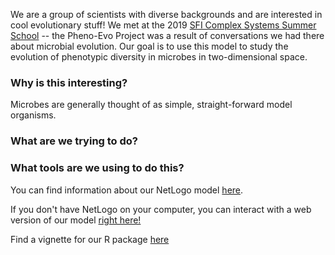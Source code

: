 We are a group of scientists with diverse backgrounds and are interested in cool evolutionary stuff! We met at the 2019 [SFI Complex Systems Summer School](https://www.santafe.edu/engage/learn/schools/sfi-complex-systems-summer-school) -- the Pheno-Evo Project was a result of conversations we had there about microbial evolution. Our goal is to use this model to study the evolution of phenotypic diversity in microbes in two-dimensional space.

### Why is this interesting?

Microbes are generally thought of as simple, straight-forward model organisms. 

### What are we trying to do?



### What tools are we using to do this?

You can find information about our NetLogo model [here](https://ritwikavps.github.io/pheno-evo.github.io/netlogomodel).

If you don't have NetLogo on your computer, you can interact with a web version of our model [right here!](https://ritwikavps.github.io/pheno-evo.github.io/pheno-evo_web.html)

Find a vignette for our R package [here](https://ritwikavps.github.io/pheno-evo.github.io/PhenoEvoR-intro-vignette)
